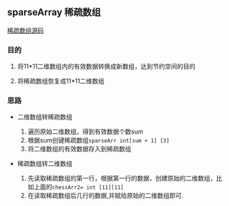 ## sparseArray 稀疏数组

[稀疏数组源码](../../src/dataStructure/sparseArrayS/SparseArray.java)

### 目的

1. 将11*11二维数组内的有效数据转换成新数组，达到节约空间的目的

2. 将稀疏数组恢复成11*11二维数组

   

### 思路

* 二维数组转稀疏数组
  1. 遍历原始二维数组，得到有效数据个数sum
  2. 根据sum创键稀疏数组`sparseArr int[sum + 1] [3]`
  3. 将二维数组的有效数据存入到稀疏数组



* 稀疏数组转二维数组
  1. 先读取稀疏数组的第一行，根据第一行的数据，创建原始的二维数组，比如上面的`chessArr2= int [11][11]`
  2. 在读取稀疏数组后几行的数据,并赋给原始的二维数组即可.
